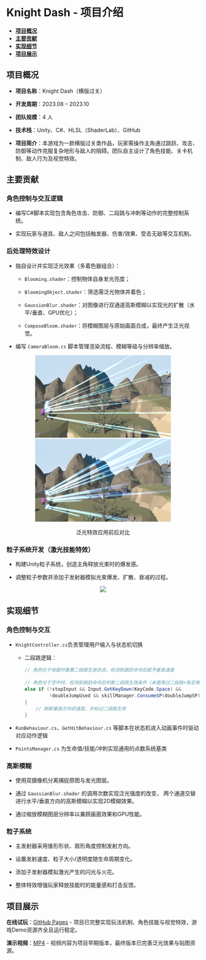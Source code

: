 # Knight Dash - 项目介绍

- [**项目概况**](#项目概况)
- [**主要贡献**](#主要贡献)
- [**实现细节**](#实现细节)
- [**项目展示**](#项目展示)

## 项目概况
- **项目名称**：Knight Dash（横版过关）

- **开发周期**：2023.08 – 2023.10

- **团队规模**：4 人

- **技术栈**：Unity、C#、HLSL（ShaderLab）、GitHub

- **项目简介**：本游戏为一款横版过关类作品，玩家需操作主角通过跳跃、攻击、防御等动作克服复杂地形与敌人的阻碍。团队自主设计了角色技能、关卡机制、敌人行为及视觉特效。

## 主要贡献
### 角色控制与交互逻辑

- 编写C#脚本实现包含角色攻击、防御、二段跳与冲刺等动作的完整控制系统。

- 实现玩家与道具、敌人之间包括触发器、伤害/效果、受击无敌等交互机制。

### 后处理特效设计

- 独自设计并实现泛光效果（多着色器组合）：

    - `Blooming.shader`：控制物体自身发光亮度；

    - `BloomingObject.shader`：筛选需泛光物体并着色；

    - `GaussianBlur.shader`：对图像进行双通道高斯模糊以实现光的扩散（水平/垂直、GPU优化）；

    - `ComposeBloom.shader`：将模糊图层与原始画面合成，最终产生泛光视觉。

- 编写 `CameraBloom.cs` 脚本管理渲染流程、模糊等级与分辨率缩放。
<p align="center">
  <img src="Images\Bloom-effect\1-origin.png" width="354">
  <img src="Images\Bloom-effect\2-final.png" width="354">
</p>
<p align="center">
    泛光特效应用前后对比
</p>

### 粒子系统开发（激光技能特效）

- 构建Unity粒子系统，创造主角释放光束时的爆发感。

- 调整粒子参数并添加子发射器模拟光束爆发、扩散、衰减的过程。

<p align="center">
    <img src="Images\ParticleSystem\gif.gif" width="443">
</p>

## 实现细节

### 角色控制与交互

- `KnightController.cs`负责管理用户输入与状态机切换
    - 二段跳逻辑：
      ``` C#
      // 角色位于地面时重置二段跳生效状态，检测到跳跃命令后赋予垂直速度
      
      // 角色位于空中时，检测到跳跃命令后判断二段跳生效条件（未使用过二段跳+有足够的技能点）
      else if (!stopInput && Input.GetKeyDown(KeyCode.Space) &&
               !doubleJumpUsed && skillManager.ConsumeSP(doubleJumpSP))
      {
          // 刷新垂直方向初速度，并标记二段跳生效
      }
      ```

- `RunBehaviour.cs`、`GetHitBehaviour.cs` 等脚本在状态机进入动画事件时驱动对应动作逻辑

- `PointsManager.cs` 为生命值/技能/冲刺实现通用的点数系统基类

### 高斯模糊

- 使用双摄像机分离捕捉原图与发光图层。

- 通过 `GaussianBlur.shader` 的调用次数实现泛光强度的改变， 两个通道交替进行水平/垂直方向的高斯模糊以实现2D模糊效果。

- 通过缩放模糊图层分辨率以兼顾画面效果和GPU性能。

### 粒子系统

- 主发射器采用锥形形状、扇形角度控制发射方向。

- 设置发射速度、粒子大小/透明度随生命周期变化。

- 添加子发射器模拟激光产生的闪光与火花。

- 整体特效增强玩家释放技能时的能量感和打击反馈。

## 项目展示
**在线试玩**：[GitHub Pages](https://protosswind.github.io/Knight-Dash/) - 项目已完整实现玩法机制、角色技能与视觉特效，游戏Demo资源齐全且运行稳定。

**演示视频**：[MP4](https://github.com/ProtossWind/Knight-Dash/raw/refs/heads/main/demo.mp4) - 视频内容为项目早期版本，最终版本已完善泛光效果与贴图资源。
